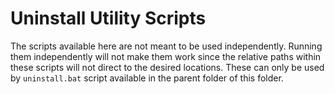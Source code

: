 # Uninstall Utility Scripts #

The scripts available here are not meant to be used independently. Running them independently will not make them work since the relative paths within these scripts will not direct to the desired locations. These can only be used by `uninstall.bat` script available in the parent folder of this folder.